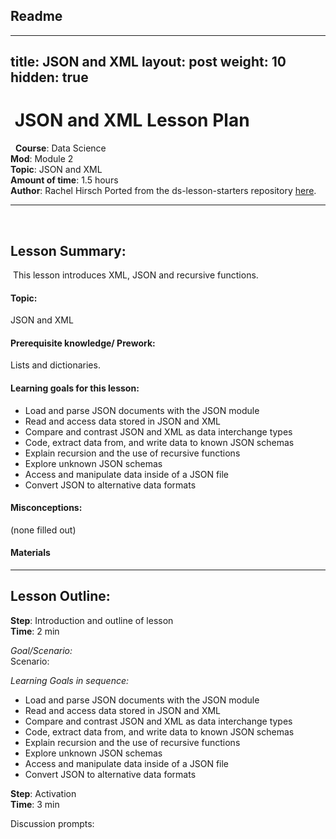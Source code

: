 ## Readme

---
title: JSON and XML
layout: post
weight: 10
hidden: true
---
​
JSON and XML Lesson Plan
===
​
​
**Course**: Data Science   <br/>
**Mod**: Module 2                    <br/>
**Topic**: JSON and XML  <br/>
**Amount of time**: 1.5 hours <br/>
**Author**: Rachel Hirsch
Ported from the ds-lesson-starters repository [here](https://github.com/learn-co-curriculum/ds-lessons-starter/tree/master/lesson-plans-by-mod/Module-2/json-xml-brick-11). 
​
​
***
​
## Lesson Summary:
​
This lesson introduces XML, JSON and recursive functions. 

#### Topic:
JSON and XML

#### Prerequisite knowledge/ Prework:

Lists and dictionaries.

#### Learning goals for this lesson:
- Load and parse JSON documents with the JSON module
- Read and access data stored in JSON and XML
- Compare and contrast JSON and XML as data interchange types
- Code, extract data from, and write data to known JSON schemas
- Explain recursion and the use of recursive functions
- Explore unknown JSON schemas
- Access and manipulate data inside of a JSON file
- Convert JSON to alternative data formats


#### Misconceptions:
(none filled out)

#### Materials

***

## Lesson Outline:

**Step**: Introduction and outline of lesson <br/>
**Time**: 2 min

_Goal/Scenario:_<br/>
Scenario: 



_Learning Goals in sequence:_<br/>
- Load and parse JSON documents with the JSON module
- Read and access data stored in JSON and XML
- Compare and contrast JSON and XML as data interchange types
- Code, extract data from, and write data to known JSON schemas
- Explain recursion and the use of recursive functions
- Explore unknown JSON schemas
- Access and manipulate data inside of a JSON file
- Convert JSON to alternative data formats

**Step**: Activation <br/>
**Time**: 3 min

Discussion prompts:


